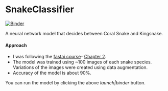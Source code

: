 # SnakeClassifier

[![Binder](https://mybinder.org/badge_logo.svg)](https://mybinder.org/v2/gh/jac08h/SnakeClassifier/master?urlpath=%2Fvoila%2Frender%2Fsnake_classifier.ipynb)

A neural network model that decides between Coral Snake and Kingsnake.

#### Approach
* I was following the [fastai course](https://course.fast.ai/)- [Chapter 2](https://github.com/fastai/fastbook/blob/master/02_production.ipynb).
* The model was trained using ~100 images of each snake species. Variations of the images were created using data augmentation.
* Accuracy of the model is about 90%.

You can run the model by clicking the above *launch|binder* button.
